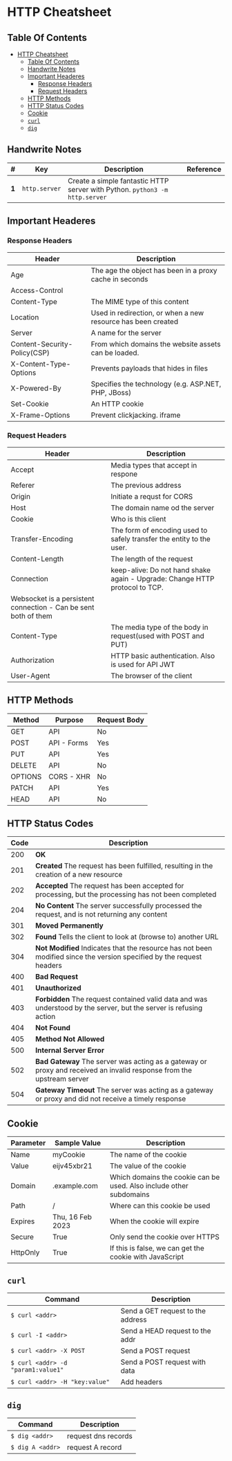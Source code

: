 # HTTP Cheatsheet

## Table Of Contents

- [HTTP Cheatsheet](#http-cheatsheet)
  - [Table Of Contents](#table-of-contents)
  - [Handwrite Notes](#handwrite-notes)
  - [Important Headeres](#important-headeres)
    - [Response Headers](#response-headers)
    - [Request Headers](#request-headers)
  - [HTTP Methods](#http-methods)
  - [HTTP Status Codes](#http-status-codes)
  - [Cookie](#cookie)
  - [`curl`](#curl)
  - [`dig`](#dig)

## Handwrite Notes

| #     | Key           | Description                                                                 | Reference |
| ----- | ------------- | --------------------------------------------------------------------------- | --------- |
| **1** | `http.server` | Create a simple fantastic HTTP server with Python. `python3 -m http.server` |           |

## Important Headeres

### Response Headers

| Header                       | Description                                                  |
| ---------------------------- | ------------------------------------------------------------ |
| Age                          | The age the object has been in a proxy cache in seconds      |
| Access-Control               |                                                              |
| Content-Type                 | The MIME type of this content                                |
| Location                     | Used in redirection, or when a new resource has been created |
| Server                       | A name for the server                                        |
| Content-Security-Policy(CSP) | From which domains the website assets can be loaded.         |
| X-Content-Type-Options       | Prevents payloads that hides in files                        |
| X-Powered-By                 | Specifies the technology (e.g. ASP.NET, PHP, JBoss)          |
| Set-Cookie                   | An HTTP cookie                                               |
| X-Frame-Options              | Prevent clickjacking. iframe                                 |

### Request Headers

| Header                                                          | Description                                                                 |
| --------------------------------------------------------------- | --------------------------------------------------------------------------- |
| Accept                                                          | Media types that accept in respone                                          |
| Referer                                                         | The previous address                                                        |
| Origin                                                          | Initiate a requst for CORS                                                  |
| Host                                                            | The domain name od the server                                               |
| Cookie                                                          | Who is this client                                                          |
| Transfer-Encoding                                               | The form of encoding used to safely transfer the entity to the user.        |
| Content-Length                                                  | The length of the request                                                   |
| Connection                                                      | keep-alive: Do not hand shake again - Upgrade: Change HTTP protocol to TCP. |
| Websocket is a persistent connection - Can be sent both of them |
| Content-Type                                                    | The media type of the body in request(used with POST and PUT)               |
| Authorization                                                   | HTTP basic authentication. Also is used for API JWT                         |
| User-Agent                                                      | The browser of the client                                                   |

## HTTP Methods

| Method  | Purpose     | Request Body |
| ------- | ----------- | ------------ |
| GET     | API         | No           |
| POST    | API - Forms | Yes          |
| PUT     | API         | Yes          |
| DELETE  | API         | No           |
| OPTIONS | CORS - XHR  | No           |
| PATCH   | API         | Yes          |
| HEAD    | API         | No           |

## HTTP Status Codes

| Code | Description                                                                                                           |
| ---- | --------------------------------------------------------------------------------------------------------------------- |
| 200  | **OK**                                                                                                                |
| 201  | **Created** The request has been fulfilled, resulting in the creation of a new resource                               |
| 202  | **Accepted** The request has been accepted for processing, but the processing has not been completed                  |
| 204  | **No Content** The server successfully processed the request, and is not returning any content                        |
| 301  | **Moved Permanently**                                                                                                 |
| 302  | **Found** Tells the client to look at (browse to) another URL                                                         |
| 304  | **Not Modified** Indicates that the resource has not been modified since the version specified by the request headers |
| 400  | **Bad Request**                                                                                                       |
| 401  | **Unauthorized**                                                                                                      |
| 403  | **Forbidden** The request contained valid data and was understood by the server, but the server is refusing action    |
| 404  | **Not Found**                                                                                                         |
| 405  | **Method Not Allowed**                                                                                                |
| 500  | **Internal Server Error**                                                                                             |
| 502  | **Bad Gateway** The server was acting as a gateway or proxy and received an invalid response from the upstream server |
| 504  | **Gateway Timeout** The server was acting as a gateway or proxy and did not receive a timely response                 |

## Cookie

| Parameter | Sample Value     | Description                                                         |
| --------- | ---------------- | ------------------------------------------------------------------- |
| Name      | myCookie         | The name of the cookie                                              |
| Value     | eijv45xbr21      | The value of the cookie                                             |
| Domain    | .example.com     | Which domains the cookie can be used. Also include other subdomains |
| Path      | /                | Where can this cookie be used                                       |
| Expires   | Thu, 16 Feb 2023 | When the cookie will expire                                         |
| Secure    | True             | Only send the cookie over HTTPS                                     |
| HttpOnly  | True             | If this is false, we can get the cookie with JavaScript             |


## `curl`

| Command                            | Description                       |
| ---------------------------------- | --------------------------------- |
| `$ curl <addr>`                    | Send a GET request to the address |
| `$ curl -I <addr>`                 | Send a HEAD request to the addr   |
| `$ curl <addr> -X POST`            | Send a POST request               |
| `$ curl <addr> -d "param1:value1"` | Send a POST request with data     |
| `$ curl <addr> -H "key:value"`     | Add headers                       |

## `dig`

| Command          | Description         |
| ---------------- | ------------------- |
| `$ dig <addr>`   | request dns records |
| `$ dig A <addr>` | request A record    |